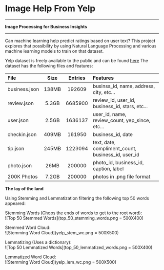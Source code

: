 # Image Help From Yelp
***
**Image Processing for Business Insights**
***

Can machine learning help predict ratings based on user text? This project explores that possibility by using Natural Language Processing and various machine learning models to train on that dataset.

Yelp dataset is freely available to the public and can be found [here](http://www.yelp.com/dataset)
The dataset has the following files and features:

| File | Size | Entries | Features |
| :----- | :-----: | :-----: | :----- |
| business.json | 138MB | 192609 | businss_id, name, address, city, etc... |
| review.json | 5.3GB | 6685900 | review_id, user_id, business_id, stars, etc... |
| user.json | 2.5GB | 1636137 | user_id, name, review_count, yep_since, etc... |
| checkin.json | 409MB | 161950 | business_id, date |
| tip.json | 245MB | 1223094 | text, date, compliment_count, business_id, user_id |
| photo.json | 26MB | 200000 | photo_id, business_id, caption, label |
| 200K Photos | 7.2GB | 200000 | photos in .png file format |

**The lay of the land**

Using Stemming and Lemmatization filtering the following top 50 words appeared:

Stemming Words (Chops the ends of words to get to the root word):
<br>
![Top 50 Stemmed Words](top_50_stemming_words.png = 500X400)
<br>

Stemmed Word Cloud:
<br>
![Stemming Word Cloud](yelp_stem_wc.png = 500X500)
<br>

Lemmatizing (Uses a dictionary):
<br>
![Top 50 Lemmatized Words](top_50_lemmatized_words.png = 500X400)

Lemmatized Word Cloud:
<br>
![Stemming Word Cloud](yelp_lem_wc.png = 500X500)
<br>
